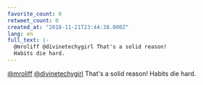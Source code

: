 ```yaml
---
favorite_count: 0
retweet_count: 0
created_at: "2018-11-21T23:44:38.000Z"
lang: en
full_text: |-
  @mroliff @divinetechygirl That's a solid reason! 
  Habits die hard.
---
```


[@mroliff](https://twitter.com/mroliff)
[@divinetechygirl](https://twitter.com/divinetechygirl) That's a solid reason!
Habits die hard.
